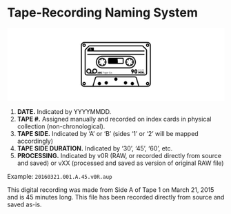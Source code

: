 # Tape-Recording Naming System

![cassette tape graphic](../img/tape.png?raw=true "cassette tape graphic")

1. **DATE.**  Indicated by YYYYMMDD.
2. **TAPE #.**  Assigned manually and recorded on index cards in physical collection (non-chronological).
3. **TAPE SIDE.**  Indicated by ‘A’ or ‘B’ (sides ‘1’ or ‘2’ will be mapped accordingly)
4. **TAPE SIDE DURATION.**  Indicated by ‘30’, ‘45’, ‘60’, etc.
5. **PROCESSING.**  Indicated by v0R (RAW, or recorded directly from source and saved) or vXX (processed and saved as version of original RAW file)

Example:  `20160321.001.A.45.v0R.aup`

This digital recording was made from Side A of Tape 1 on March 21, 2015 and is 45 minutes long.  This file has been recorded directly from source and saved as-is.

